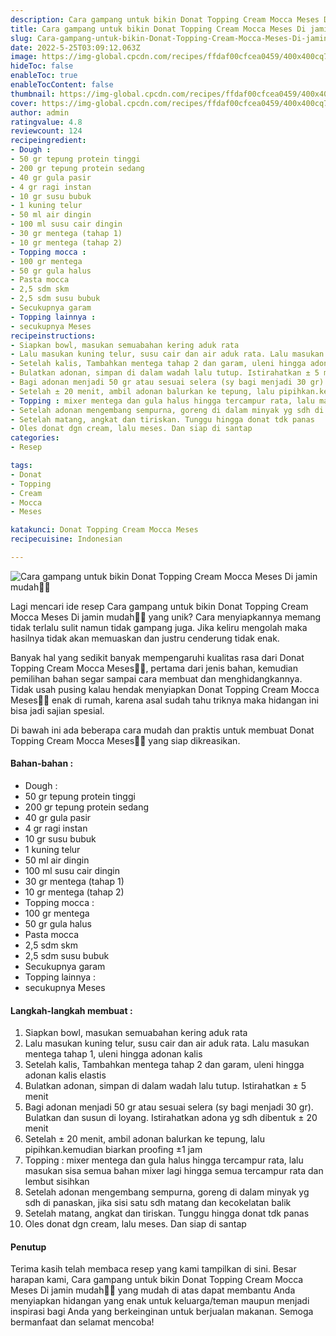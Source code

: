 ```yaml
---
description: Cara gampang untuk bikin Donat Topping Cream Mocca Meses Di jamin mudah"
title: Cara gampang untuk bikin Donat Topping Cream Mocca Meses Di jamin mudah
slug: Cara-gampang-untuk-bikin-Donat-Topping-Cream-Mocca-Meses-Di-jamin-mudah
date: 2022-5-25T03:09:12.063Z
image: https://img-global.cpcdn.com/recipes/ffdaf00cfcea0459/400x400cq70/photo.jpg
hideToc: false
enableToc: true
enableTocContent: false
thumbnail: https://img-global.cpcdn.com/recipes/ffdaf00cfcea0459/400x400cq70/photo.jpg
cover: https://img-global.cpcdn.com/recipes/ffdaf00cfcea0459/400x400cq70/photo.jpg
author: admin
ratingvalue: 4.8
reviewcount: 124
recipeingredient:
- Dough :
- 50 gr tepung protein tinggi
- 200 gr tepung protein sedang
- 40 gr gula pasir
- 4 gr ragi instan
- 10 gr susu bubuk
- 1 kuning telur
- 50 ml air dingin
- 100 ml susu cair dingin
- 30 gr mentega (tahap 1)
- 10 gr mentega (tahap 2)
- Topping mocca :
- 100 gr mentega
- 50 gr gula halus
- Pasta mocca
- 2,5 sdm skm
- 2,5 sdm susu bubuk
- Secukupnya garam
- Topping lainnya :
- secukupnya Meses
recipeinstructions:
- Siapkan bowl, masukan semuabahan kering aduk rata
- Lalu masukan kuning telur, susu cair dan air aduk rata. Lalu masukan mentega tahap 1, uleni hingga adonan kalis
- Setelah kalis, Tambahkan mentega tahap 2 dan garam, uleni hingga adonan kalis elastis
- Bulatkan adonan, simpan di dalam wadah lalu tutup. Istirahatkan ± 5 menit
- Bagi adonan menjadi 50 gr atau sesuai selera (sy bagi menjadi 30 gr). Bulatkan dan susun di loyang. Istirahatkan adona yg sdh dibentuk ± 20 menit
- Setelah ± 20 menit, ambil adonan balurkan ke tepung, lalu pipihkan.kemudian biarkan proofing ±1 jam
- Topping : mixer mentega dan gula halus hingga tercampur rata, lalu masukan sisa semua bahan mixer lagi hingga semua tercampur rata dan lembut sisihkan
- Setelah adonan mengembang sempurna, goreng di dalam minyak yg sdh di panaskan, jika sisi satu sdh matang dan kecokelatan balik
- Setelah matang, angkat dan tiriskan. Tunggu hingga donat tdk panas
- Oles donat dgn cream, lalu meses. Dan siap di santap
categories:
- Resep

tags:
- Donat
- Topping
- Cream
- Mocca
- Meses

katakunci: Donat Topping Cream Mocca Meses
recipecuisine: Indonesian

---
```


![Cara gampang untuk bikin Donat Topping Cream Mocca Meses Di jamin mudah👩‍🍳](https://img-global.cpcdn.com/recipes/ffdaf00cfcea0459/400x400cq70/photo.jpg)

Lagi mencari ide resep Cara gampang untuk bikin Donat Topping Cream Mocca Meses Di jamin mudah👩‍🍳 yang unik? Cara menyiapkannya memang tidak terlalu sulit namun tidak gampang juga. Jika keliru mengolah maka hasilnya tidak akan memuaskan dan justru cenderung tidak enak.

Banyak hal yang sedikit banyak mempengaruhi kualitas rasa dari Donat Topping Cream Mocca Meses👩‍🍳, pertama dari jenis bahan, kemudian pemilihan bahan segar sampai cara membuat dan menghidangkannya. Tidak usah pusing kalau hendak menyiapkan Donat Topping Cream Mocca Meses👩‍🍳 enak di rumah, karena asal sudah tahu triknya maka hidangan ini bisa jadi sajian spesial.

Di bawah ini ada beberapa cara mudah dan praktis untuk membuat Donat Topping Cream Mocca Meses👩‍🍳 yang siap dikreasikan.

<!--inarticleads1-->

#### Bahan-bahan :

- Dough :
- 50 gr tepung protein tinggi
- 200 gr tepung protein sedang
- 40 gr gula pasir
- 4 gr ragi instan
- 10 gr susu bubuk
- 1 kuning telur
- 50 ml air dingin
- 100 ml susu cair dingin
- 30 gr mentega (tahap 1)
- 10 gr mentega (tahap 2)
- Topping mocca :
- 100 gr mentega
- 50 gr gula halus
- Pasta mocca
- 2,5 sdm skm
- 2,5 sdm susu bubuk
- Secukupnya garam
- Topping lainnya :
- secukupnya Meses

<!--inarticleads2-->

#### Langkah-langkah membuat :

1. Siapkan bowl, masukan semuabahan kering aduk rata
1. Lalu masukan kuning telur, susu cair dan air aduk rata. Lalu masukan mentega tahap 1, uleni hingga adonan kalis
1. Setelah kalis, Tambahkan mentega tahap 2 dan garam, uleni hingga adonan kalis elastis
1. Bulatkan adonan, simpan di dalam wadah lalu tutup. Istirahatkan ± 5 menit
1. Bagi adonan menjadi 50 gr atau sesuai selera (sy bagi menjadi 30 gr). Bulatkan dan susun di loyang. Istirahatkan adona yg sdh dibentuk ± 20 menit
1. Setelah ± 20 menit, ambil adonan balurkan ke tepung, lalu pipihkan.kemudian biarkan proofing ±1 jam
1. Topping : mixer mentega dan gula halus hingga tercampur rata, lalu masukan sisa semua bahan mixer lagi hingga semua tercampur rata dan lembut sisihkan
1. Setelah adonan mengembang sempurna, goreng di dalam minyak yg sdh di panaskan, jika sisi satu sdh matang dan kecokelatan balik
1. Setelah matang, angkat dan tiriskan. Tunggu hingga donat tdk panas
1. Oles donat dgn cream, lalu meses. Dan siap di santap

#### Penutup

Terima kasih telah membaca resep yang kami tampilkan di sini. Besar harapan kami, Cara gampang untuk bikin Donat Topping Cream Mocca Meses Di jamin mudah👩‍🍳 yang mudah di atas dapat membantu Anda menyiapkan hidangan yang enak untuk keluarga/teman maupun menjadi inspirasi bagi Anda yang berkeinginan untuk berjualan makanan. Semoga bermanfaat dan selamat mencoba!